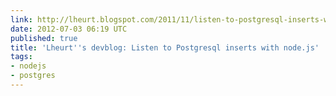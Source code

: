 ```yaml
---
link: http://lheurt.blogspot.com/2011/11/listen-to-postgresql-inserts-with.html
date: 2012-07-03 06:19 UTC
published: true
title: 'Lheurt''s devblog: Listen to Postgresql inserts with node.js'
tags:
- nodejs
- postgres
---
```



